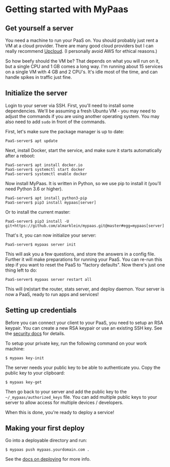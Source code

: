 # Getting started with MyPaas


## Get yourself a server

You need a machine to run your PaaS on. You should probably just rent a VM at
a cloud provider. There are many good cloud providers but I can really recommend
[Upcloud](https://upcloud.com/signup/?promo=B8EWX6).
(I personally avoid AWS for ethical reasons.)

So how beefy should the VM be? That depends on what you will run on it,
but a single CPU and 1 GB comes a long way.
I'm running about 15 services on a single VM with 4 GB and 2 CPU's. It's idle most
of the time, and can handle spikes in traffic just fine.


## Initialize the server

Login to your server via SSH. First, you'll need to install some
dependencies. We'll be assuming a fresh Ubuntu VM - you may need to
adjust the commands if you are using another operating system. You may
also need to add `sudo` in front of the commands.

First, let's make sure the package manager is up to date:
```
PaaS-server$ apt update
```

Next, install Docker, start the service, and make sure it starts automatically after a reboot:
```
PaaS-server$ apt install docker.io
PaaS-server$ systemctl start docker
PaaS-server$ systemctl enable docker
```

Now install MyPaas. It is written in Python, so we use pip to install it (you'll need Python 3.6 or higher).
```
PaaS-server$ apt install python3-pip
PaaS-server$ pip3 install mypaas[server]
```
Or to install the current master:
```
PaaS-server$ pip3 install -U git+https://github.com/almarklein/mypaas.git@master#egg=mypaas[server]
```

That's it, you can now initialize your server:
```
PaaS-server$ mypaas server init
```

This will ask you a few questions, and store the answers in a config file.
Further it will make preparations for running your PaaS. You can re-run
this step if you want to reset the PaaS to "factory defaults".
Now there's just one thing left to do:

```
PaaS-server$ mypaas server restart all
```

This will (re)start the router, stats server, and deploy daemon.
Your server is now a PaaS, ready to run apps and services!


## Setting up credentials

Before you can connect your client to your PaaS, you need to setup an
RSA keypair. You can create a new RSA keypair or use an existing SSH
key. See the [security docs](security.md) for details.

To setup your private key, run the following command on your work machine:
```
$ mypaas key-init
```

The server needs your public key to be able to authenticate you.
Copy the public key to your clipboard:
```
$ mypaas key-get
```

Then go back to your server and add the public key to the
`~/_mypaas/authorized_keys` file. You can add multiple public keys to
your server to allow access for multiple devices / developers.

When this is done, you're ready to deploy a service!


## Making your first deploy

Go into a deployable directory and run:
```
$ mypaas push mypaas.yourdomain.com .
```

See the [docs on deploying](deploying.md) for more info.
